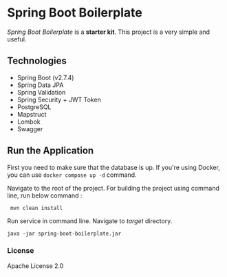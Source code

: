 # Spring Boot Boilerplate
 *Spring Boot Boilerplate* is a **starter kit**. This project is a very simple and useful.
 
## Technologies 
- Spring Boot (v2.7.4)
- Spring Data JPA
- Spring Validation
- Spring Security + JWT Token
- PostgreSQL
- Mapstruct
- Lombok
- Swagger

## Run the Application

First you need to make sure that the database is up. 
If you're using Docker, you can use ```docker compose up -d``` command.

Navigate to the root of the project. For building the project using command line, run below command :

``` mvn clean install```

Run service in command line. Navigate to *target* directory. 

``` java -jar spring-boot-boilerplate.jar ```

 
### License

Apache License 2.0

